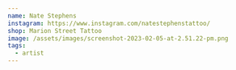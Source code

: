 ```yaml
---
name: Nate Stephens
instagram: https://www.instagram.com/natestephenstattoo/
shop: Marion Street Tattoo
image: /assets/images/screenshot-2023-02-05-at-2.51.22-pm.png
tags:
  - artist
---
```

